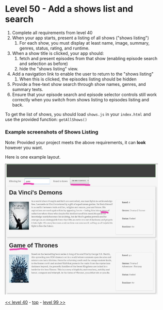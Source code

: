 # Level 50 - Add a shows list and search

1. Complete all requirements from level 40
1. When your app starts, present a listing of all shows ("shows listing")
   1. For each show, you must display at least name, image, summary, genres, status, rating, and runtime.
1. When a show title is clicked, your app should:
   1. fetch and present episodes from that show (enabling episode search and selection as before)
   1. hide the "shows listing" view.   
1. Add a navigation link to enable the user to return to the "shows listing"
   1. When this is clicked, the episodes listing should be hidden
1. Provide a free-text show search through show names, genres, and summary texts.
1. Ensure that your episode search and episode selector controls still work correctly when you switch from shows listing to episodes listing and back.

To get the list of shows, you should load `shows.js` in your `index.html` and use the provided function: `getAllShows()`

### Example screenshots of Shows Listing

Note: Provided your project meets the above requirements, it can **look** however you want.

Here is one example layout.

![Example screenshot with Shows Listing and search](./example-screenshots/example-shows-list-with-search.jpg)

[<< level 40](./level-40.md) - [top](./readme.md) - [level 99 >>](./level-99.md)
